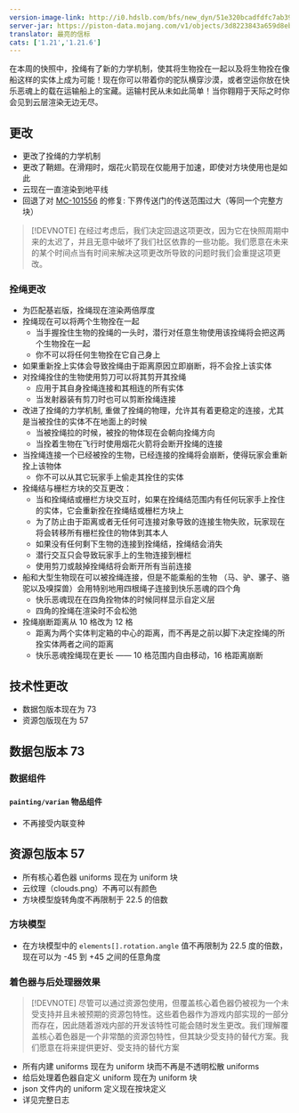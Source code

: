 ```yaml
---
version-image-link: http://i0.hdslb.com/bfs/new_dyn/51e320bcadfdfc7ab396b809f4e08fa6558830935.png
server-jar: https://piston-data.mojang.com/v1/objects/3d8223843a659d8ebc33459864ba02b34485ea11/server.jar
translator: 最亮的信标
cats: ['1.21','1.21.6']
---
```


在本周的快照中，拴绳有了新的力学机制，使其将生物拴在一起以及将生物拴在像船这样的实体上成为可能！现在你可以带着你的驼队横穿沙漠，或者空运你放在快乐恶魂上的载在运输船上的宝藏。运输村民从未如此简单！当你翱翔于天际之时你会见到云层渲染无边无尽。

## 更改

- 更改了拴绳的力学机制
- 更改了鞘翅。在滑翔时，烟花火箭现在仅能用于加速，即使对方块使用也是如此
- 云现在一直渲染到地平线
- 回退了对 [MC-101556](https://bugs.mojang.com/browse/MC-101556) 的修复: 下界传送门的传送范围过大（等同一个完整方块）

> [!DEVNOTE]
> 在经过考虑后，我们决定回退这项更改，因为它在快照周期中来的太迟了，并且无意中破坏了我们社区依靠的一些功能。我们愿意在未来的某个时间点当有时间来解决这项更改所导致的问题时我们会重提这项更改。


### 拴绳更改

- 为匹配基岩版，拴绳现在渲染两倍厚度
- 拴绳现在可以将两个生物拴在一起
  - 当手握拴住生物的拴绳的一头时，潜行对任意生物使用该拴绳将会把这两个生物拴在一起
  - 你不可以将任何生物拴在它自己身上
- 如果重新拴上实体会导致拴绳由于距离原因立即崩断，将不会拴上该实体
- 对拴绳拴住的生物使用剪刀可以将其剪开其拴绳
  - 应用于其自身拴绳连接和其相连的所有实体
  - 当发射器装有剪刀时也可以剪断拴绳连接
- 改进了拴绳的力学机制, 重做了拴绳的物理，允许其有着更稳定的连接，尤其是当被拴住的实体不在地面上的时候
  - 当被拴绳拉的时候，被拴的物体现在会朝向拴绳方向
  - 当拴着生物在飞行时使用烟花火箭将会断开拴绳的连接
- 当拴绳连接一个已经被拴的生物，已经连接的拴绳将会崩断，使得玩家会重新拴上该物体
  - 你不可以从其它玩家手上偷走其拴住的实体
- 拴绳结与栅栏方块的交互更改：
  - 当和拴绳结或栅栏方块交互时，如果在拴绳结范围内有任何玩家手上拴住的实体，它会重新拴在拴绳结或栅栏方块上
  - 为了防止由于距离或者无任何可连接对象导致的连接生物失败，玩家现在将会转移所有栅栏拴住的物体到其本人
  - 如果没有任何剩下生物的连接到拴绳结，拴绳结会消失
  - 潜行交互只会导致玩家手上的生物连接到栅栏
  - 使用剪刀或敲掉拴绳结将会断开所有当前连接
- 船和大型生物现在可以被拴绳连接，但是不能乘船的生物 （马、驴、骡子、骆驼以及嗅探兽）会用特别地用四根绳子连接到快乐恶魂的四个角
  - 快乐恶魂现在在四角拴物体的时候同样显示自定义层
  - 四角的拴绳在渲染时不会松弛
- 拴绳崩断距离从 10 格改为 12 格
  - 距离为两个实体判定箱的中心的距离，而不再是之前以脚下决定拴绳的所拴实体两者之间的距离
  - 快乐恶魂拴绳现在更长 —— 10 格范围内自由移动，16 格距离崩断

## 技术性更改

- 数据包版本现在为 73
- 资源包版现在为 57

## 数据包版本 73

### 数据组件

#### `painting/varian` 物品组件

- 不再接受内联变种

## 资源包版本 57

- 所有核心着色器 uniforms 现在为 uniform 块
- 云纹理（clouds.png）不再可以有颜色
- 方块模型旋转角度不再限制于 22.5 的倍数

### 方块模型

- 在方块模型中的 `elements[].rotation.angle` 值不再限制为 22.5 度的倍数，现在可以为 -45 到 +45 之间的任意角度

### 着色器与后处理器效果

> [!DEVNOTE]
> 尽管可以通过资源包使用，但覆盖核心着色器仍被视为一个未受支持并且未被预期的资源包特性。这些着色器作为游戏内部实现的一部分而存在，因此随着游戏内部的开发该特性可能会随时发生更改。我们理解覆盖核心着色器是一个非常酷的资源包特性，但其缺少受支持的替代方案。我们愿意在将来提供更好、受支持的替代方案 

- 所有内建 uniforms 现在为 uniform 块而不再是不透明松散 uniforms
- 给后处理着色器自定义 uniform 现在为 uniform 块
- json 文件内的 uniform 定义现在按块定义
- 详见完整日志
